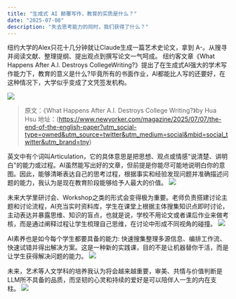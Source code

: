 ```yaml
---
title: "生成式 AI 颠覆写作，教育的实质是什么？"
date: "2025-07-08"
description: "失去思考能力的同时，我们获得了什么？"
---
```


纽约大学的Alex只花十几分钟就让Claude生成一篇艺术史论文，拿到 A-。从搜寻并阅读文献、整理提纲、提出观点到撰写论文一气呵成。
纽约客文章《What Happens After A.l. Destroys CollegeWriting?》提出了在生成式AI强大的学术写作能力下，教育的意义是什么?毕竟所有的书面作业，AI都能比人写的还要好，在这种情况下，大学似乎变成了文凭签发机构。

![](https://taffyblog.oss-ap-northeast-1.aliyuncs.com/1753003544_1752138136_1Capture_2025-07-08_09.08.19.png)
> 原文：《What Happens After A.I. Destroys College Writing?》by Hua Hsu
> 地址：(https://www.newyorker.com/magazine/2025/07/07/the-end-of-the-english-paper?utm_social-type=owned&utm_source=twitter&utm_medium=social&mbid=social_twitter&utm_brand=tny)

英文中有个词叫Articulation，它的具体意思是把思想、观点或情感”说清楚、讲明白"的能力或过程。AI虽然能写出好的文章，但前提是你能尽可能地说明白你的意图。因此，能够清晰表达自己的思考过程，根据事实和经验发现问题并准确描述问题的能力，我认为是现在教育阶段能够给予人最大的价值。
![](https://taffyblog.oss-ap-northeast-1.aliyuncs.com/1753003549_1752138133_1Capture_2025-07-08_09.22.00.png)

未来大学里研讨会、Workshop之类的形式会变得极为重要。老师负责搭建讨论主题和讨论流程，AI充当实时资料库，学生在课堂上根据主体搜集知识点即时讨论，主动表达并暴露思维、知识的盲点，也就是说，学校不用论文或者课后作业来做考核，而是通过阐释过程让学生梳理自己思维，在讨论中形成不同视角的碰撞。
![](https://taffyblog.oss-ap-northeast-1.aliyuncs.com/1753003547_1752138133_edu-800x529-1.jpg)

AI素养也是如今每个学生都要具备的能力: 快速搜集整理多源信息、编排工作流、快速试错并得出解决方案。这是一种新的实践课，目的不是让机器替你干活，而是让学生获得解决问题的能力。
![](https://taffyblog.oss-ap-northeast-1.aliyuncs.com/1753003552_1752138131_1Capture_2025-07-08_09.30.00.png)

未来，艺术等人文学科的培养我认为将会越来越重要，审美、共情与价值判断是LLM所不具备的品质，而坚韧的心灵和持续的爱好是可以陪伴人一生的内在支柱。
![](https://taffyblog.oss-ap-northeast-1.aliyuncs.com/1753003555_1752138129_1Capture_2025-07-08_09.41.47.png)

